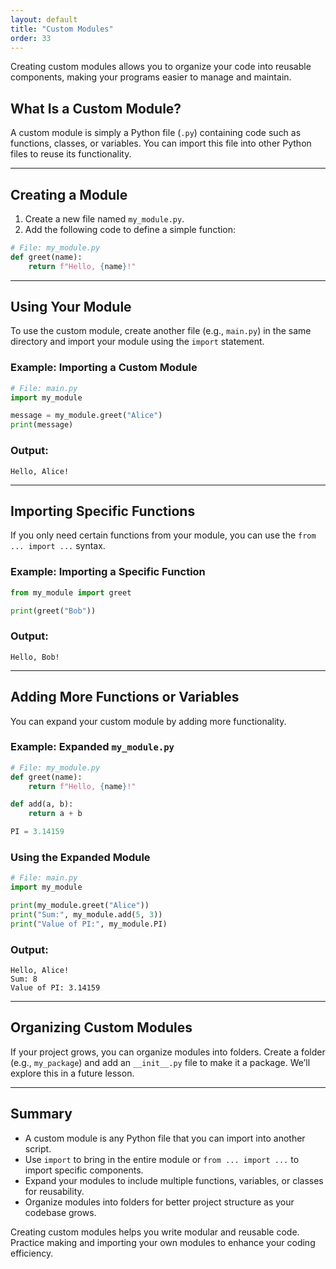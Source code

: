```yaml
---
layout: default
title: "Custom Modules"
order: 33
---
```


Creating custom modules allows you to organize your code into reusable components, making your programs easier to manage and maintain.

## What Is a Custom Module?

A custom module is simply a Python file (`.py`) containing code such as functions, classes, or variables. You can import this file into other Python files to reuse its functionality.

---

## Creating a Module

1. Create a new file named `my_module.py`.
2. Add the following code to define a simple function:

```python
# File: my_module.py
def greet(name):
    return f"Hello, {name}!"
```

---

## Using Your Module

To use the custom module, create another file (e.g., `main.py`) in the same directory and import your module using the `import` statement.

### Example: Importing a Custom Module

```python
# File: main.py
import my_module

message = my_module.greet("Alice")
print(message)
```

### Output:

```plaintext
Hello, Alice!
```

---

## Importing Specific Functions

If you only need certain functions from your module, you can use the `from ... import ...` syntax.

### Example: Importing a Specific Function

```python
from my_module import greet

print(greet("Bob"))
```

### Output:

```plaintext
Hello, Bob!
```

---

## Adding More Functions or Variables

You can expand your custom module by adding more functionality.

### Example: Expanded `my_module.py`

```python
# File: my_module.py
def greet(name):
    return f"Hello, {name}!"

def add(a, b):
    return a + b

PI = 3.14159
```

### Using the Expanded Module

```python
# File: main.py
import my_module

print(my_module.greet("Alice"))
print("Sum:", my_module.add(5, 3))
print("Value of PI:", my_module.PI)
```

### Output:

```plaintext
Hello, Alice!
Sum: 8
Value of PI: 3.14159
```

---

## Organizing Custom Modules

If your project grows, you can organize modules into folders. Create a folder (e.g., `my_package`) and add an `__init__.py` file to make it a package. We’ll explore this in a future lesson.

---

## Summary

- A custom module is any Python file that you can import into another script.
- Use `import` to bring in the entire module or `from ... import ...` to import specific components.
- Expand your modules to include multiple functions, variables, or classes for reusability.
- Organize modules into folders for better project structure as your codebase grows.

Creating custom modules helps you write modular and reusable code. Practice making and importing your own modules to enhance your coding efficiency.
